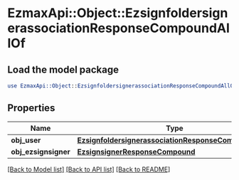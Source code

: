# EzmaxApi::Object::EzsignfoldersignerassociationResponseCompoundAllOf

## Load the model package
```perl
use EzmaxApi::Object::EzsignfoldersignerassociationResponseCompoundAllOf;
```

## Properties
Name | Type | Description | Notes
------------ | ------------- | ------------- | -------------
**obj_user** | [**EzsignfoldersignerassociationResponseCompoundUser**](EzsignfoldersignerassociationResponseCompoundUser.md) |  | [optional] 
**obj_ezsignsigner** | [**EzsignsignerResponseCompound**](EzsignsignerResponseCompound.md) |  | [optional] 

[[Back to Model list]](../README.md#documentation-for-models) [[Back to API list]](../README.md#documentation-for-api-endpoints) [[Back to README]](../README.md)


